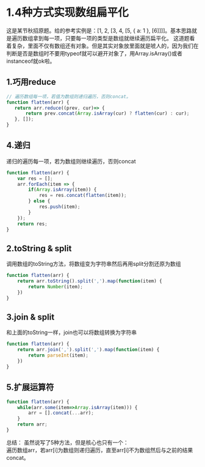  # 1.4种方式实现数组扁平化
 这是某节秋招原题。给的参考实例是：[1, 2, [3, 4, [5, { a: 1 }, [6]]]]。基本思路就是遍历数组拿到每一项，只要每一项的类型是数组就继续遍历扁平化。
这道题看着复杂，里面不仅有数组还有对象。但是其实对象放里面就是唬人的，因为我们在判断是否是数组时不要用typeof就可以避开对象了，用Array.isArray()或者instanceof就ok啦。




 ## 1.巧用reduce
 ```javascript
 // 遍历数组每一项，若值为数组则递归遍历，否则concat。
function flatten(arr) {  
    return arr.reduce((prev, cur)=> {
        return prev.concat(Array.isArray(cur) ? flatten(cur) : cur);
    }, []);
}
 ```

  ## 4.递归
递归的遍历每一项，若为数组则继续遍历，否则concat

```javascript
function flatten(arr) {
    var res = [];
    arr.forEach(item => {
        if(Array.isArray(item)) {
            res = res.concat(flatten(item));
        } else {
            res.push(item);
        }
    });
    return res;
}
```

 ## 2.toString & split
调用数组的toString方法，将数组变为字符串然后再用split分割还原为数组
```javascript
function flatten(arr) {
    return arr.toString().split(',').map(function(item) {
        return Number(item);
    })
} 
```

 ## 3.join & split
和上面的toString一样，join也可以将数组转换为字符串
```javascript
function flatten(arr) {
    return arr.join(',').split(',').map(function(item) {
        return parseInt(item);
    })
}
```



 ## 5.扩展运算符
```javascript
function flatten(arr) {
    while(arr.some(item=>Array.isArray(item))) {
        arr = [].concat(...arr);
    }
    return arr;
}
```

总结：
虽然说写了5种方法，但是核心也只有一个：  
遍历数组arr，若arr[i]为数组则递归遍历，直至arr[i]不为数组然后与之前的结果concat。



